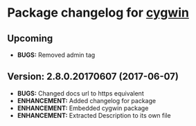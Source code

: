 # Package changelog for [cygwin](https://chocolatey.org/packages/cygwin)

## Upcoming
- **BUGS:** Removed admin tag

## Version: 2.8.0.20170607 (2017-06-07)
- **BUGS:** Changed docs url to https equivalent
- **ENHANCEMENT:** Added changelog for package
- **ENHANCEMENT:** Embedded cygwin package
- **ENHANCEMENT:** Extracted Description to its own file
